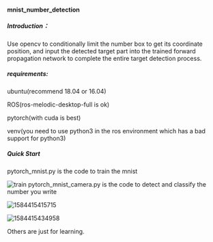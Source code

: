 #### mnist_number_detection

##### Introduction：

Use opencv to conditionally limit the number box to get its coordinate position, and input the detected target part into the trained forward propagation network to complete the entire target detection process.

##### requirements:

ubuntu(recommend 18.04 or 16.04)

ROS(ros-melodic-desktop-full is ok)

pytorch(with cuda is best)

venv(you need to use python3 in the ros environment which has a bad support for python3)

##### Quick Start

pytorch_mnist.py is the code to train the mnist

![train](C:\Users\19162\github\1.jpg)
pytorch_mnist_camera.py is the code to detect and classify the number you write

![1584415415715](C:\Users\19162\github\2.jpg)

![1584415434958](C:\Users\19162\github\3.jpg)

Others are just for learning.
